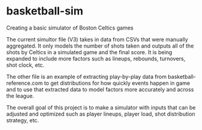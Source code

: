 # basketball-sim
Creating a basic simulator of Boston Celtics games

The current simultor file (V3) takes in data from CSVs that were manually aggregated. It only models the number of shots taken and outputs all of the shots by Celtics in a simulated game and the final score. It is being expanded to include more factors such as lineups, rebounds, turnovers, shot clock, etc.

The other file is an example of extracting play-by-play data from basketball-reference.com to get distributions for how quickly events happen in game and to use that extracted data to model factors more accurately and across the league.

The overall goal of this project is to make a simulator with inputs that can be adjusted and optimized such as player lineups, player load, shot distribution strategy, etc.
